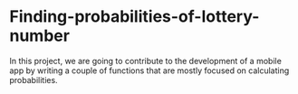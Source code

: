 # Finding-probabilities-of-lottery-number
In this project, we are going to contribute to the development of a mobile app by writing a couple of functions that are mostly focused on calculating probabilities.
